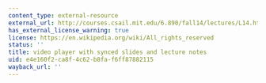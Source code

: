 ```yaml
---
content_type: external-resource
external_url: http://courses.csail.mit.edu/6.890/fall14/lectures/L14.html
has_external_license_warning: true
license: https://en.wikipedia.org/wiki/All_rights_reserved
status: ''
title: video player with synced slides and lecture notes
uid: e4e160f2-ca8f-4c62-b8fa-f6ff87882115
wayback_url: ''
---
```

